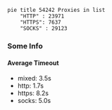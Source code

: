 
```mermaid
pie title 54242 Proxies in list
    "HTTP" : 23971
    "HTTPS": 7637
    "SOCKS" : 29123
```

### Some Info
#### Average Timeout

- mixed: 3.5s
- http: 1.7s
- https: 8.2s
- socks: 5.0s